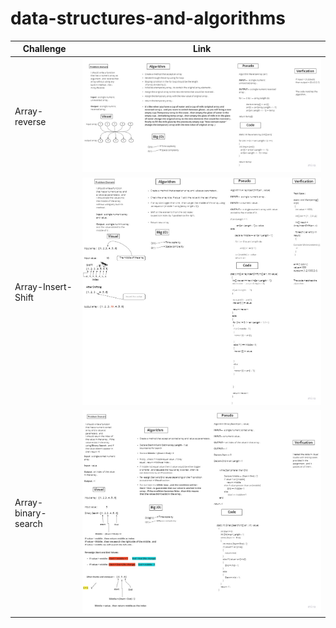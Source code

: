 ﻿# data-structures-and-algorithms

| Challenge      | Link |
| ----------- | ----------- |
| Array-reverse      | ![Link](/DataStructure/DataStructure/data-structure-console/array-reverse/WhiteBoard.jpg)       |
| Array-Insert-Shift      | ![Link](/DataStructure/DataStructure/data-structure-console/array-insert-shift/UpdatedWhiteBoard.jpg)   |
| Array-binary-search     | ![Link](/DataStructure/DataStructure/data-structure-console/array-binary-search/WhiteBoard3.jpg) |

